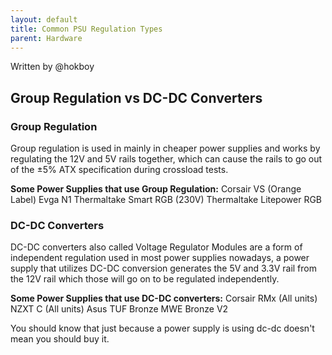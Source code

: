 ```yaml
---
layout: default
title: Common PSU Regulation Types
parent: Hardware
---
```

Written by @hokboy

## Group Regulation vs DC-DC Converters

### Group Regulation
Group regulation is used in mainly in cheaper power supplies and works by regulating the 12V and 5V rails together, which can cause the rails to go out of the ±5% ATX specification during crossload tests.

**Some Power Supplies that use Group Regulation:**
Corsair VS (Orange Label)
Evga N1
Thermaltake Smart RGB (230V)
Thermaltake Litepower RGB

### DC-DC Converters
DC-DC converters also called Voltage Regulator Modules are a form of independent regulation used in most power supplies nowadays, a power supply that utilizes DC-DC conversion generates the 5V and 3.3V rail from the 12V rail which those will go on to be regulated independently.

**Some Power Supplies that use DC-DC converters:**
Corsair RMx (All units)
NZXT C (All units)
Asus TUF Bronze
MWE Bronze V2

You should know that just because a power supply is using dc-dc doesn't mean you should buy it.
